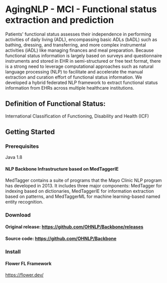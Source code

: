 # AgingNLP - MCI - Functional status extraction and prediction 

Patients' functional status assesses their independence in performing activities of daily living (ADL), encompassing basic ADLs (bADL) such as bathing, dressing, and transferring, and more complex instrumental activities (iADL) like managing finances and meal preparation. Because functional status information is largely based on surveys and questionnaire instruments and stored in EHR in semi-structured or free text format, there is a strong need to leverage computational approaches such as natural language processing (NLP) to facilitate and accelerate the manual extraction and curation effort of functional status information. We developed a hybrid federated NLP framework to extract functional status information from EHRs across multiple healthcare institutions.


## Definition of Functional Status:
International Classification of Functioning, Disability and Health (ICF)

## Getting Started


### Prerequisites

Java 1.8

#### NLP Backbone Infrastructure based on MedTaggerIE
MedTagger contains a suite of programs that the Mayo Clinic NLP program has developed in 2013. It includes three major components: MedTagger for indexing based on dictionaries, MedTaggerIE for information extraction based on patterns, and MedTaggerML for machine learning-based named entity recognition.

### Download
#### Original release: https://github.com/OHNLP/Backbone/releases
#### Source code: https://github.com/OHNLP/Backbone

### Install
#### Flower FL Framework
https://flower.dev/

